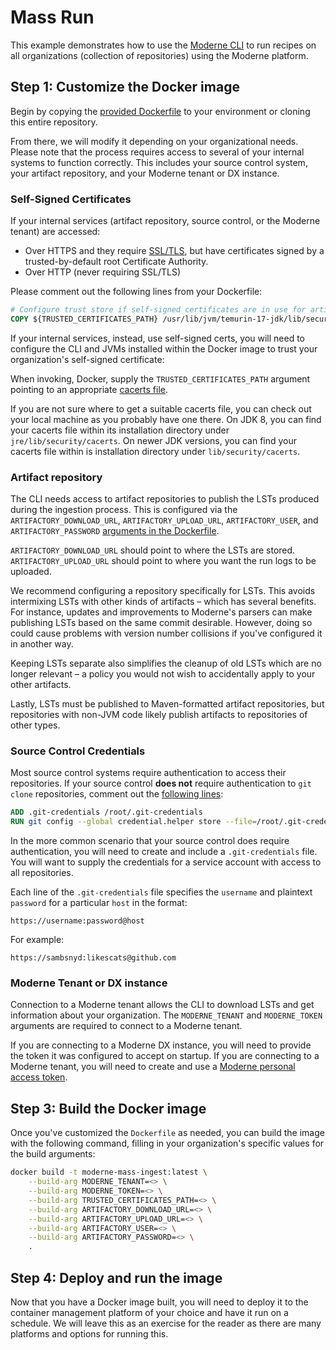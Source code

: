 # Mass Run

This example demonstrates how to use the [Moderne CLI](https://docs.moderne.io/user-documentation/moderne-cli/getting-started/cli-intro) to run recipes on all organizations (collection of repositories) using the Moderne platform.

## Step 1: Customize the Docker image

Begin by copying the [provided Dockerfile](/Dockerfile) to your environment or cloning this entire repository.

From there, we will modify it depending on your organizational needs. Please note that the process requires access to several of your internal systems to function correctly. This includes your source control system, your artifact repository, and your Moderne tenant or DX instance.

### Self-Signed Certificates

If your internal services (artifact repository, source control, or the Moderne tenant) are accessed:

* Over HTTPS and they require [SSL/TLS](https://en.wikipedia.org/wiki/Transport_Layer_Security), but have certificates signed by a trusted-by-default root Certificate Authority.
* Over HTTP (never requiring SSL/TLS)

Please comment out the following lines from your Dockerfile:

```Dockerfile
# Configure trust store if self-signed certificates are in use for artifact repository, source control, or moderne tenant
COPY ${TRUSTED_CERTIFICATES_PATH} /usr/lib/jvm/temurin-17-jdk/lib/security/cacerts
```

If your internal services, instead, use self-signed certs, you will need to configure the CLI and JVMs installed within the Docker image to trust your organization's self-signed certificate:

When invoking, Docker, supply the `TRUSTED_CERTIFICATES_PATH` argument pointing to an appropriate [cacerts file](https://www.ibm.com/docs/en/sdk-java-technology/8?topic=certificate-cacerts-certificates-file).

If you are not sure where to get a suitable cacerts file, you can check out your local machine as you probably have one there. On JDK 8, you can find your cacerts file within its installation directory under `jre/lib/security/cacerts`. On newer JDK versions, you can find your cacerts file within is installation directory under `lib/security/cacerts`.

### Artifact repository

The CLI needs access to artifact repositories to publish the LSTs produced during the ingestion process. This is configured via the `ARTIFACTORY_DOWNLOAD_URL`, `ARTIFACTORY_UPLOAD_URL`, `ARTIFACTORY_USER`, and `ARTIFACTORY_PASSWORD` [arguments in the Dockerfile](/Dockerfile#L35-L37).

`ARTIFACTORY_DOWNLOAD_URL` should point to where the LSTs are stored.
`ARTIFACTORY_UPLOAD_URL` should point to where you want the run logs to be uploaded.

We recommend configuring a repository specifically for LSTs. This avoids intermixing LSTs with other kinds of artifacts – which has several benefits. For instance, updates and improvements to Moderne's parsers can make publishing LSTs based on the same commit desirable. However, doing so could cause problems with version number collisions if you've configured it in another way.

Keeping LSTs separate also simplifies the cleanup of old LSTs which are no longer relevant – a policy you would not wish to accidentally apply to your other artifacts.

Lastly, LSTs must be published to Maven-formatted artifact repositories, but repositories with non-JVM code likely publish artifacts to repositories of other types.

### Source Control Credentials

Most source control systems require authentication to access their repositories. If your source control **does not** require authentication to `git clone` repositories, comment out the [following lines](/Dockerfile#L35-L36):

```Dockerfile
ADD .git-credentials /root/.git-credentials
RUN git config --global credential.helper store --file=/root/.git-credentials
```

In the more common scenario that your source control does require authentication, you will need to create and include a `.git-credentials` file. You will want to supply the credentials for a service account with access to all repositories.

Each line of the `.git-credentials` file specifies the `username` and plaintext `password` for a particular `host` in the format:

```
https://username:password@host
```

For example:

```
https://sambsnyd:likescats@github.com
```

### Moderne Tenant or DX instance

Connection to a Moderne tenant allows the CLI to download LSTs and get information about your organization. The `MODERNE_TENANT` and `MODERNE_TOKEN` arguments are required to connect to a Moderne tenant.

If you are connecting to a Moderne DX instance, you will need to provide the token it was configured to accept on startup. If you are connecting to a Moderne tenant, you will need to create and use a [Moderne personal access token](https://docs.moderne.io/user-documentation/moderne-platform/how-to-guides/create-api-access-tokens).

## Step 3: Build the Docker image

Once you've customized the `Dockerfile` as needed, you can build the image with the following command, filling in your organization's specific values for the build arguments:

```bash
docker build -t moderne-mass-ingest:latest \
    --build-arg MODERNE_TENANT=<> \
    --build-arg MODERNE_TOKEN=<> \
    --build-arg TRUSTED_CERTIFICATES_PATH=<> \
    --build-arg ARTIFACTORY_DOWNLOAD_URL=<> \
    --build-arg ARTIFACTORY_UPLOAD_URL=<> \
    --build-arg ARTIFACTORY_USER=<> \
    --build-arg ARTIFACTORY_PASSWORD=<> \
    .
```

## Step 4: Deploy and run the image

Now that you have a Docker image built, you will need to deploy it to the container management platform of your choice and have it run on a schedule. We will leave this as an exercise for the reader as there are many platforms and options for running this.

<!--
## Step 5: Monitor the ingestion process

TODO: Explain how to access grafana, and where the logs are published.

## Step 6: Troubleshooting

If you want to verify that the image works as expected locally, you can spin it up with the following command:
```bash
docker run -it --rm moderne-mass-ingest:latest -p 3000:3000 -p 8080:8080 -p 9090:9090
```

In case you wish to debug the image, you can suffix the above with `bash`, and from there run `./publish.sh` to see the ingestion process in action.
-->